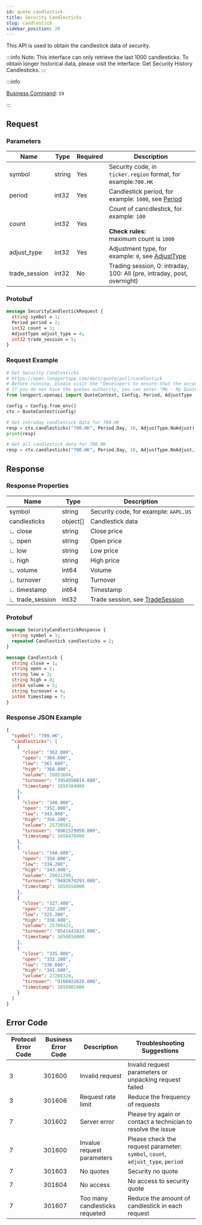 ```yaml
---
id: quote_candlestick
title: Security Candlesticks
slug: candlestick
sidebar_position: 20
---
```


This API is used to obtain the candlestick data of security.

:::info
Note: This interface can only retrieve the last 1000 candlesticks. To obtain longer historical data, please visit the interface: Get Security History Candlesticks.
:::

<SDKLinks module="quote" klass="QuoteContext" method="candlesticks" />

:::info

[Business Command](../../socket/biz-command): `19`

:::

## Request

### Parameters

| Name          | Type   | Required | Description                                                                                              |
|---------------|--------|----------|----------------------------------------------------------------------------------------------------------|
| symbol        | string | Yes      | Security code, in `ticker.region` format, for example:`700.HK`                                           |
| period        | int32  | Yes      | Candlestick period, for example: `1000`, see [Period](../objects#period---candlestick-period)            |
| count         | int32  | Yes      | Count of cancdlestick, for example: `100`<br /><br />**Check rules:** <br />maximum count is `1000`      |
| adjust_type   | int32  | Yes      | Adjustment type, for example: `0`, see [AdjustType](../objects#adjusttype---candlestick-adjustment-type) |
| trade_session | int32  | No       | Trading session, 0: intraday, 100: All (pre, intraday, post, overnight)                                  |

### Protobuf

```protobuf
message SecurityCandlestickRequest {
  string symbol = 1;
  Period period = 2;
  int32 count = 3;
  AdjustType adjust_type = 4;
  int32 trade_session = 5;
}
```

### Request Example

```python
# Get Security Candlesticks
# https://open.longportapp.com/docs/quote/pull/candlestick
# Before running, please visit the "Developers to ensure that the account has the correct quotes authority.
# If you do not have the quotes authority, you can enter "Me - My Quotes - Store" to purchase the authority through the "LongPort" mobile app.
from longport.openapi import QuoteContext, Config, Period, AdjustType

config = Config.from_env()
ctx = QuoteContext(config)

# Get intraday candlestick data for 700.HK
resp = ctx.candlesticks("700.HK", Period.Day, 10, AdjustType.NoAdjust)
print(resp)

# Get all candlestick data for 700.HK
resp = ctx.candlesticks("700.HK", Period.Day, 10, AdjustType.NoAdjust, trade_session=TradeSessions.All)
```

## Response

### Response Properties

| Name            | Type     | Description                                                                  |
|-----------------|----------|------------------------------------------------------------------------------|
| symbol          | string   | Security code, for example: `AAPL.US`                                        |
| candlesticks    | object[] | Candlestick data                                                             |
| ∟ close         | string   | Close price                                                                  |
| ∟ open          | string   | Open price                                                                   |
| ∟ low           | string   | Low price                                                                    |
| ∟ high          | string   | High price                                                                   |
| ∟ volume        | int64    | Volume                                                                       |
| ∟ turnover      | string   | Turnover                                                                     |
| ∟ timestamp     | int64    | Timestamp                                                                    |
| ∟ trade_session | int32    | Trade session, see [TradeSession](../objects#tradesession---trading-session) |

### Protobuf

```protobuf
message SecurityCandlestickResponse {
  string symbol = 1;
  repeated Candlestick candlesticks = 2;
}

message Candlestick {
  string close = 1;
  string open = 2;
  string low = 3;
  string high = 4;
  int64 volume = 5;
  string turnover = 6;
  int64 timestamp = 7;
}
```

### Response JSON Example

```json
{
  "symbol": "700.HK",
  "candlesticks": [
    {
      "close": "362.000",
      "open": "364.600",
      "low": "361.600",
      "high": "368.800",
      "volume": 10853604,
      "turnover": "3954556819.000",
      "timestamp": 1650384000
    },
    {
      "close": "348.000",
      "open": "352.000",
      "low": "343.000",
      "high": "356.200",
      "volume": 25738562,
      "turnover": "8981529950.000",
      "timestamp": 1650470400
    },
    {
      "close": "340.600",
      "open": "334.800",
      "low": "334.200",
      "high": "343.000",
      "volume": 28031299,
      "turnover": "9492674293.000",
      "timestamp": 1650556800
    },
    {
      "close": "327.400",
      "open": "332.200",
      "low": "325.200",
      "high": "338.600",
      "volume": 25788422,
      "turnover": "8541441823.000",
      "timestamp": 1650816000
    },
    {
      "close": "335.800",
      "open": "332.200",
      "low": "330.600",
      "high": "341.600",
      "volume": 27288328,
      "turnover": "9166022626.000",
      "timestamp": 1650902400
    }
  ]
}
```

## Error Code

| Protocol Error Code | Business Error Code | Description                    | Troubleshooting Suggestions                                                    |
|---------------------|---------------------|--------------------------------|--------------------------------------------------------------------------------|
| 3                   | 301600              | Invalid request                | Invalid request parameters or unpacking request failed                         |
| 3                   | 301606              | Request rate limit             | Reduce the frequency of requests                                               |
| 7                   | 301602              | Server error                   | Please try again or contact a technician to resolve the issue                  |
| 7                   | 301600              | Invalue request parameters     | Please check the request parameter: `symbol`, `count`, `adjust_type`, `period` |
| 7                   | 301603              | No quotes                      | Security no quote                                                              |
| 7                   | 301604              | No access                      | No access to security quote                                                    |
| 7                   | 301607              | Too many candlesticks requeted | Reduce the amount of candlestick in each request                               |
